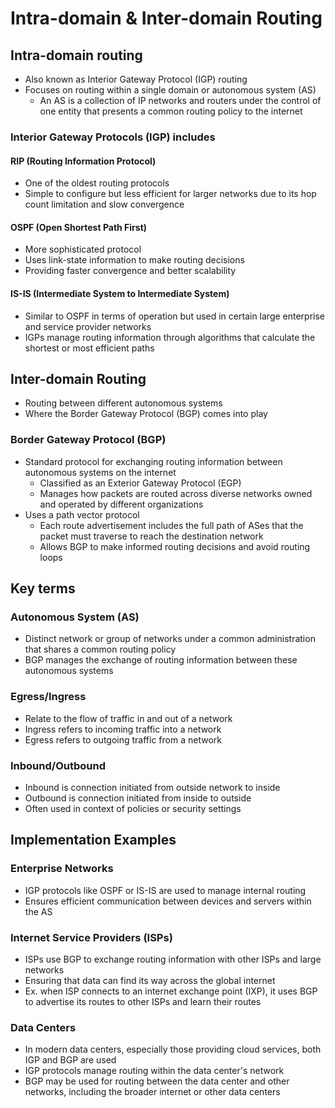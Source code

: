 # Intra-domain & Inter-domain Routing

## Intra-domain routing
- Also known as Interior Gateway Protocol (IGP) routing
- Focuses on routing within a single domain or autonomous system (AS)
  - An AS is a collection of IP networks and routers under the control of one entity that presents a common routing policy to the internet
### Interior Gateway Protocols (IGP) includes
#### RIP (Routing Information Protocol)
- One of the oldest routing protocols
- Simple to configure but less efficient for larger networks due to its hop count limitation and slow convergence
#### OSPF (Open Shortest Path First)
- More sophisticated protocol
- Uses link-state information to make routing decisions
- Providing faster convergence and better scalability
#### IS-IS (Intermediate System to Intermediate System)
- Similar to OSPF in terms of operation but used in certain large enterprise and service provider networks
- IGPs manage routing information through algorithms that calculate the shortest or most efficient paths

## Inter-domain Routing
- Routing between different autonomous systems
- Where the Border Gateway Protocol (BGP) comes into play
### Border Gateway Protocol (BGP)
- Standard protocol for exchanging routing information between autonomous systems on the internet
  - Classified as an Exterior Gateway Protocol (EGP)
  - Manages how packets are routed across diverse networks owned and operated by different organizations
- Uses a path vector protocol
  - Each route advertisement includes the full path of ASes that the packet must traverse to reach the destination network
  - Allows BGP to make informed routing decisions and avoid routing loops

## Key terms
### Autonomous System (AS)
- Distinct network or group of networks under a common administration that shares a common routing policy
- BGP manages the exchange of routing information between these autonomous systems
### Egress/Ingress
- Relate to the flow of traffic in and out of a network
- Ingress refers to incoming traffic into a network
- Egress refers to outgoing traffic from a network
### Inbound/Outbound
- Inbound is connection initiated from outside network to inside
- Outbound is connection initiated from inside to outside
- Often used in context of policies or security settings

## Implementation Examples
### Enterprise Networks
- IGP protocols like OSPF or IS-IS are used to manage internal routing
- Ensures efficient communication between devices and servers within the AS
### Internet Service Providers (ISPs)
- ISPs use BGP to exchange routing information with other ISPs and large networks
- Ensuring that data can find its way across the global internet
- Ex. when ISP connects to an internet exchange point (IXP), it uses BGP to advertise its routes to other ISPs and learn their routes
### Data Centers
- In modern data centers, especially those providing cloud services, both IGP and BGP are used
- IGP protocols manage routing within the data center's network
- BGP may be used for routing between the data center and other networks, including the broader internet or other data centers



